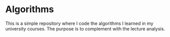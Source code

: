 # Algorithms

This is a simple repository where I code the algorithms I learned in my university courses. The purpose is to complement with the lecture analysis.
